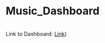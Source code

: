 # Music_Dashboard

 <br> Link to Dashboard: [Link](https://suganya2001-music-dashboard.streamlit.app/))
